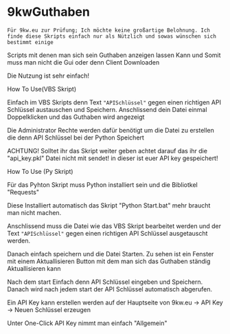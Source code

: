 # 9kwGuthaben
``Für 9kw.eu zur Prüfung; Ich möchte keine großartige Belohnung. Ich finde diese Skripts einfach nur als Nützlich und sowas wünschen sich bestimmt einige``

Scripts mit denen man sich sein Guthaben anzeigen lassen Kann und Somit muss man nicht die Gui oder denn Client Downloaden

Die Nutzung ist sehr einfach!

How To Use(VBS Skript)

Einfach im VBS Skripts denn Text ``"APISchlüssel"`` gegen einen richtigen API Schlüssel austauschen
und Speichern. Anschlissend dein Datei einmal Doppelklicken und das Guthaben wird angezeigt

Die Administrator Rechte werden dafür benötigt um die Datei zu erstellen die denn API Schlüssel bei der Python Speichert

ACHTUNG!
Solltet ihr das Skript weiter geben achtet darauf das ihr die "api_key.pkl" Datei nicht mit sendet! in dieser ist euer API key gespeichert!


How To Use (Py Skript)

Für das Pyhton Skript muss Python installiert sein und die Bibliotkel "Requests"

Diese Installiert automatisch das Skript "Python Start.bat" mehr braucht man nicht machen.

Anschlissend muss die Datei wie das VBS Skript bearbeitet werden und der Text ``"APISchlüssel"`` 
gegen einen richtigen API Schlüssel ausgetauscht werden.

Danach einfach speichern und die Datei Starten.
Zu sehen ist ein Fenster mit einem Aktuallisieren Button mit dem man sich das Guthaben ständig Aktuallisieren kann

Nach dem start Einfach denn API Schlüssel eingeben und Speichern.
Danach wird nach jedem start der API Schlüssel automatisch abgerufen.


Ein API Key kann erstellen werden auf der Hauptseite von 
9kw.eu -> API Key -> Neuen Schlüssel erzeugen

Unter One-Click API Key nimmt man einfach "Allgemein"
